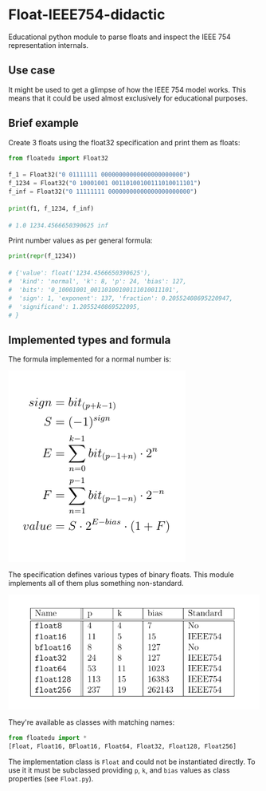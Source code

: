 # Float-IEEE754-didactic

Educational python module to parse floats and inspect the
IEEE 754 representation internals.

## Use case

It might be used to get a glimpse of how the IEEE 754 model works.
This means that it could be used almost exclusively for educational
purposes.

## Brief example

Create 3 floats using the float32 specification and print them
as floats:
```python
from floatedu import Float32

f_1 = Float32("0 01111111 00000000000000000000000")
f_1234 = Float32("0 10001001 00110100100111010011101")
f_inf = Float32("0 11111111 00000000000000000000000")

print(f1, f_1234, f_inf)

# 1.0 1234.4566650390625 inf
```

Print number values as per general formula:
```python
print(repr(f_1234))

# {'value': float('1234.4566650390625'),
#  'kind': 'normal', 'k': 8, 'p': 24, 'bias': 127,
#  'bits': '0_10001001_00110100100111010011101',
#  'sign': 1, 'exponent': 137, 'fraction': 0.20552408695220947,
#  'significand': 1.2055240869522095,
# }
```

## Implemented types and formula

The formula implemented for a normal number is:

![General formula for floats](doc/img/eq_float_value.png "General formula for floats")

The specification defines various types of binary floats.
This module implements all of them plus something non-standard.

![IEEE 754 bits layouts](doc/img/tb_pk_bits.png "IEEE 754 bits layouts")

They're available as classes with matching names:
```python
from floatedu import *
[Float, Float16, BFloat16, Float64, Float32, Float128, Float256]
```

The implementation class is `Float` and could not be instantiated
directly. To use it it must be subclassed providing `p`, `k`, and `bias`
values as class properties (see `Float.py`).
